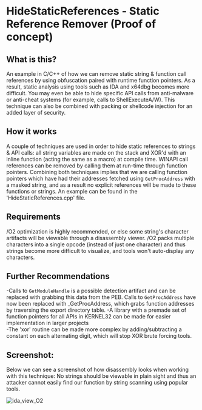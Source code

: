 # HideStaticReferences - Static Reference Remover (Proof of concept)

## What is this?  
An example in C/C++ of how we can remove static string & function call references by using obfuscation paired with runtime function pointers. As a result, static analysis using tools such as IDA and x64dbg becomes more difficult. You may even be able to hide specific API calls from anti-malware or anti-cheat systems (for example, calls to ShellExecuteA/W). This technique can also be combined with packing or shellcode injection for an added layer of security.

## How it works  
A couple of techniques are used in order to hide static references to strings & API calls: all string variables are made on the stack and XOR'd with an inline function (acting the same as a macro) at compile time. WINAPI call references can be removed by calling them at run-time through function pointers. Combining both techniques implies that we are calling function pointers which have had their addresses fetched using `GetProcAddress` with a masked string, and as a result no explicit references will be made to these functions or strings. An example can be found in the 'HideStaticReferences.cpp' file.

## Requirements  
/O2 optimization is highly recommended, or else some string's character artifacts will be viewable through a disassembly viewer. /O2 packs multiple characters into a single opcode (instead of just one character) and thus strings become more difficult to visualize, and tools won't auto-display any characters. 

## Further Recommendations  
-Calls to `GetModuleHandle` is a possible detection artifact and can be replaced with grabbing this data from the PEB. Calls to `GetProcAddress` have now been replaced with _GetProcAddress, which grabs function addresses by traversing the export directory table.
-A library with a premade set of function pointers for all APIs in KERNEL32 can be made for easier implementation in larger projects  
-The 'xor' routine can be made more complex by adding/subtracting a constant on each alternating digit, which will stop XOR brute forcing tools.

## Screenshot:
Below we can see a screenshot of how disassembly looks when working with this technique: No strings should be viewable in plain sight and thus an attacker cannot easily find our function by string scanning using popular tools.

![ida_view_O2](https://github.com/AlSch092/HideStaticReferences/assets/94417808/f5a1dafd-383a-4d42-a8a9-c05bed3d4a09)
